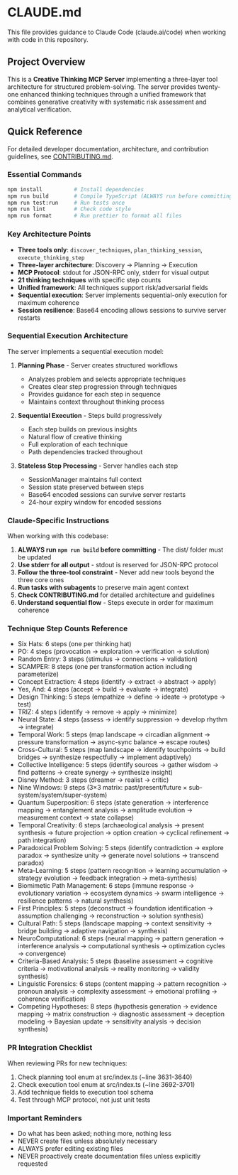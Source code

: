 # CLAUDE.md

This file provides guidance to Claude Code (claude.ai/code) when working with code in this
repository.

## Project Overview

This is a **Creative Thinking MCP Server** implementing a three-layer tool architecture for
structured problem-solving. The server provides twenty-one enhanced thinking techniques through a
unified framework that combines generative creativity with systematic risk assessment and analytical
verification.

## Quick Reference

For detailed developer documentation, architecture, and contribution guidelines, see
[CONTRIBUTING.md](./CONTRIBUTING.md).

### Essential Commands

```bash
npm install          # Install dependencies
npm run build        # Compile TypeScript (ALWAYS run before committing)
npm run test:run     # Run tests once
npm run lint         # Check code style
npm run format       # Run prettier to format all files
```

### Key Architecture Points

- **Three tools only**: `discover_techniques`, `plan_thinking_session`, `execute_thinking_step`
- **Three-layer architecture**: Discovery → Planning → Execution
- **MCP Protocol**: stdout for JSON-RPC only, stderr for visual output
- **21 thinking techniques** with specific step counts
- **Unified framework**: All techniques support risk/adversarial fields
- **Sequential execution**: Server implements sequential-only execution for maximum coherence
- **Session resilience**: Base64 encoding allows sessions to survive server restarts

### Sequential Execution Architecture

The server implements a sequential execution model:

1. **Planning Phase** - Server creates structured workflows
   - Analyzes problem and selects appropriate techniques
   - Creates clear step progression through techniques
   - Provides guidance for each step in sequence
   - Maintains context throughout thinking process

2. **Sequential Execution** - Steps build progressively
   - Each step builds on previous insights
   - Natural flow of creative thinking
   - Full exploration of each technique
   - Path dependencies tracked throughout

3. **Stateless Step Processing** - Server handles each step
   - SessionManager maintains full context
   - Session state preserved between steps
   - Base64 encoded sessions can survive server restarts
   - 24-hour expiry window for encoded sessions

### Claude-Specific Instructions

When working with this codebase:

1. **ALWAYS run `npm run build` before committing** - The dist/ folder must be updated
2. **Use stderr for all output** - stdout is reserved for JSON-RPC protocol
3. **Follow the three-tool constraint** - Never add new tools beyond the three core ones
4. **Run tasks with subagents** to preserve main agent context
5. **Check CONTRIBUTING.md** for detailed architecture and guidelines
6. **Understand sequential flow** - Steps execute in order for maximum coherence

### Technique Step Counts Reference

- Six Hats: 6 steps (one per thinking hat)
- PO: 4 steps (provocation → exploration → verification → solution)
- Random Entry: 3 steps (stimulus → connections → validation)
- SCAMPER: 8 steps (one per transformation action including parameterize)
- Concept Extraction: 4 steps (identify → extract → abstract → apply)
- Yes, And: 4 steps (accept → build → evaluate → integrate)
- Design Thinking: 5 steps (empathize → define → ideate → prototype → test)
- TRIZ: 4 steps (identify → remove → apply → minimize)
- Neural State: 4 steps (assess → identify suppression → develop rhythm → integrate)
- Temporal Work: 5 steps (map landscape → circadian alignment → pressure transformation → async-sync
  balance → escape routes)
- Cross-Cultural: 5 steps (map landscape → identify touchpoints → build bridges → synthesize
  respectfully → implement adaptively)
- Collective Intelligence: 5 steps (identify sources → gather wisdom → find patterns → create
  synergy → synthesize insight)
- Disney Method: 3 steps (dreamer → realist → critic)
- Nine Windows: 9 steps (3×3 matrix: past/present/future × sub-system/system/super-system)
- Quantum Superposition: 6 steps (state generation → interference mapping → entanglement analysis →
  amplitude evolution → measurement context → state collapse)
- Temporal Creativity: 6 steps (archaeological analysis → present synthesis → future projection →
  option creation → cyclical refinement → path integration)
- Paradoxical Problem Solving: 5 steps (identify contradiction → explore paradox → synthesize unity
  → generate novel solutions → transcend paradox)
- Meta-Learning: 5 steps (pattern recognition → learning accumulation → strategy evolution →
  feedback integration → meta-synthesis)
- Biomimetic Path Management: 6 steps (immune response → evolutionary variation → ecosystem dynamics
  → swarm intelligence → resilience patterns → natural synthesis)
- First Principles: 5 steps (deconstruct → foundation identification → assumption challenging →
  reconstruction → solution synthesis)
- Cultural Path: 5 steps (landscape mapping → context sensitivity → bridge building → adaptive
  navigation → synthesis)
- NeuroComputational: 6 steps (neural mapping → pattern generation → interference analysis →
  computational synthesis → optimization cycles → convergence)
- Criteria-Based Analysis: 5 steps (baseline assessment → cognitive criteria → motivational analysis
  → reality monitoring → validity synthesis)
- Linguistic Forensics: 6 steps (content mapping → pattern recognition → pronoun analysis →
  complexity assessment → emotional profiling → coherence verification)
- Competing Hypotheses: 8 steps (hypothesis generation → evidence mapping → matrix construction →
  diagnostic assessment → deception modeling → Bayesian update → sensitivity analysis → decision
  synthesis)

### PR Integration Checklist

When reviewing PRs for new techniques:

1. Check planning tool enum at src/index.ts (~line 3631-3640)
2. Check execution tool enum at src/index.ts (~line 3692-3701)
3. Add technique fields to execution tool schema
4. Test through MCP protocol, not just unit tests

### Important Reminders

- Do what has been asked; nothing more, nothing less
- NEVER create files unless absolutely necessary
- ALWAYS prefer editing existing files
- NEVER proactively create documentation files unless explicitly requested
